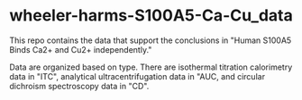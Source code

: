 # wheeler-harms-S100A5-Ca-Cu_data

This repo contains the data that support the conclusions in "Human S100A5 Binds Ca2+ and Cu2+ independently."

Data are organized based on type. There are isothermal titration calorimetry data in "ITC", analytical ultracentrifugation 
data in "AUC, and circular dichroism spectroscopy data in "CD". 
